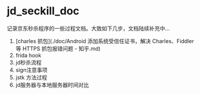 # jd_seckill_doc
记录京东秒杀程序的一些过程文档。大致如下几步，文档陆续补充中...

1. [charles 抓包](./doc/Android 添加系统受信任证书，解决 Charles、Fiddler 等 HTTPS 抓包报错问题 - 知乎.md)
2. frida hook
3. jd秒杀流程
4. sign注意事项
5. jstk 方法过程
6. jd服务器与本地服务器时间对比
